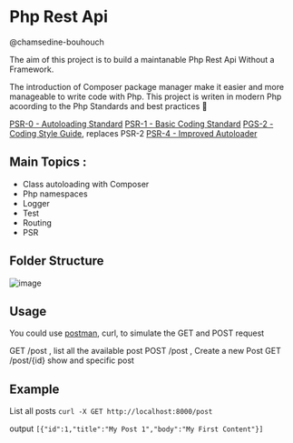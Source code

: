 # Php Rest Api
@chamsedine-bouhouch 

The aim of this project is to build a maintanable Php Rest Api Without a Framework.

The introduction of Composer package manager make it easier and more manageable to write code with Php.
This project is writen in modern Php acoording to the Php Standards and best practices 💯 

[PSR-0 - Autoloading Standard](https://php7.org/guidelines/psr-0.html)
[PSR-1 - Basic Coding Standard](https://php7.org/guidelines/psr-1.html)
[PGS-2 - Coding Style Guide](https://php7.org/guidelines/pgs-2.html), replaces PSR-2
[PSR-4 - Improved Autoloader](https://php7.org/guidelines/psr-4.html)


## Main Topics :
- Class autoloading with Composer
- Php namespaces
- Logger
- Test
- Routing
- PSR

## Folder Structure

![image](https://user-images.githubusercontent.com/48351587/212210922-e2bc0cc6-0951-473d-ab4c-df302e0e6306.png)

## Usage
You could use [postman](https://www.getpostman.com/), curl, to simulate the GET and POST request

GET /post , list all the available post
POST /post , Create a new Post
GET /post/{id} show and specific post

## Example

List all posts
 `curl -X GET http://localhost:8000/post `

output
`[{"id":1,"title":"My Post 1","body":"My First Content"}]`



